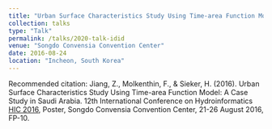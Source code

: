 ```yaml
---
title: "Urban Surface Characteristics Study Using Time-area Function Model: A Case Study in Saudi Arabia"
collection: talks
type: "Talk"
permalink: /talks/2020-talk-idid
venue: "Songdo Convensia Convention Center"
date: 2016-08-24
location: "Incheon, South Korea"
---
```


Recommended citation: Jiang, Z., Molkenthin, F., & Sieker, H. (2016). Urban Surface Characteristics Study Using Time-area Function Model: A Case Study in Saudi Arabia. 12th International Conference on Hydroinformatics [HIC 2016](https://iwa-network.org/events/12th-international-conference-on-hydroinformatics/), Poster, Songdo Convensia Convention Center, 21-26 August 2016, FP-10.
